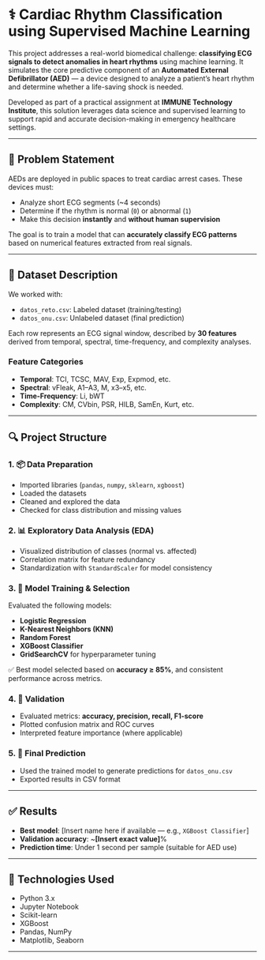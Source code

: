 # ⚕️ Cardiac Rhythm Classification using Supervised Machine Learning

This project addresses a real-world biomedical challenge: **classifying ECG signals to detect anomalies in heart rhythms** using machine learning. It simulates the core predictive component of an **Automated External Defibrillator (AED)** — a device designed to analyze a patient’s heart rhythm and determine whether a life-saving shock is needed.

Developed as part of a practical assignment at **IMMUNE Technology Institute**, this solution leverages data science and supervised learning to support rapid and accurate decision-making in emergency healthcare settings.

---

## 🧠 Problem Statement

AEDs are deployed in public spaces to treat cardiac arrest cases. These devices must:

- Analyze short ECG segments (~4 seconds)
- Determine if the rhythm is normal (`0`) or abnormal (`1`)
- Make this decision **instantly** and **without human supervision**

The goal is to train a model that can **accurately classify ECG patterns** based on numerical features extracted from real signals.

---

## 📁 Dataset Description

We worked with:
- `datos_reto.csv`: Labeled dataset (training/testing)
- `datos_onu.csv`: Unlabeled dataset (final prediction)

Each row represents an ECG signal window, described by **30 features** derived from temporal, spectral, time-frequency, and complexity analyses.

### Feature Categories

- **Temporal**: TCI, TCSC, MAV, Exp, Expmod, etc.
- **Spectral**: vFleak, A1–A3, M, x3–x5, etc.
- **Time-Frequency**: Li, bWT  
- **Complexity**: CM, CVbin, PSR, HILB, SamEn, Kurt, etc.

---

## 🔍 Project Structure

### 1. 📦 Data Preparation
- Imported libraries (`pandas`, `numpy`, `sklearn`, `xgboost`)
- Loaded the datasets
- Cleaned and explored the data
- Checked for class distribution and missing values

### 2. 📊 Exploratory Data Analysis (EDA)
- Visualized distribution of classes (normal vs. affected)
- Correlation matrix for feature redundancy
- Standardization with `StandardScaler` for model consistency

### 3. 🤖 Model Training & Selection
Evaluated the following models:

- **Logistic Regression**
- **K-Nearest Neighbors (KNN)**
- **Random Forest**
- **XGBoost Classifier**
- **GridSearchCV** for hyperparameter tuning

✅ Best model selected based on **accuracy ≥ 85%**, and consistent performance across metrics.

### 4. 🧪 Validation
- Evaluated metrics: **accuracy, precision, recall, F1-score**
- Plotted confusion matrix and ROC curves
- Interpreted feature importance (where applicable)

### 5. 🔮 Final Prediction
- Used the trained model to generate predictions for `datos_onu.csv`
- Exported results in CSV format

---

## ✅ Results

- **Best model**: [Insert name here if available — e.g., `XGBoost Classifier`]
- **Validation accuracy**: ~**[Insert exact value]**%
- **Prediction time**: Under 1 second per sample (suitable for AED use)

---

## 🧰 Technologies Used

- Python 3.x
- Jupyter Notebook
- Scikit-learn
- XGBoost
- Pandas, NumPy
- Matplotlib, Seaborn

---
